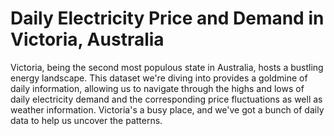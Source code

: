 # Daily Electricity Price and Demand in Victoria, Australia
Victoria, being the second most populous state in Australia, hosts a bustling energy landscape. This dataset we're diving into provides a goldmine of daily information, allowing us to navigate through the highs and lows of daily electricity demand and the corresponding price fluctuations as well as weather information. Victoria's a busy place, and we've got a bunch of daily data to help us uncover the patterns.
